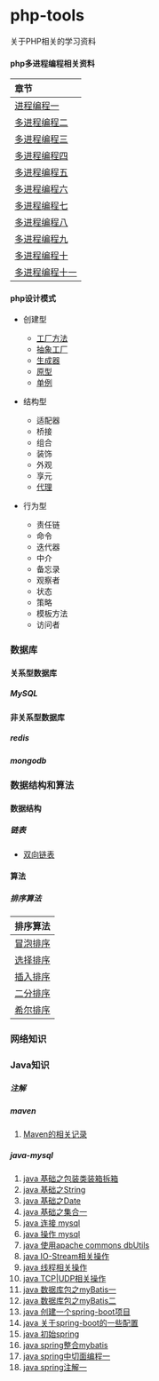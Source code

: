 # php-tools
关于PHP相关的学习资料

#### php多进程编程相关资料

|章节|
|:----|
|[进程编程一](./php/process/php-process.md)|
|[多进程编程二](./php/process/php-process2.md)|
|[多进程编程三](./php/process/php-process3.md)|
|[多进程编程四](./php/process/php-process4.md)|
|[多进程编程五](./php/process/php-process5.md)|
|[多进程编程六](./php/process/php-process6.md)|
|[多进程编程七](./php/process/php-process(七).md)|
|[多进程编程八](./php/process/php-process(八).md)|
|[多进程编程九](./php/process/php-process(九).md)|
|[多进程编程十](./php/process/php-process(十).md)|
|[多进程编程十一](./php/process/php-process11.md)|

#### php设计模式

* 创建型
  * [工厂方法](./php/design-patterns/creational-patterns/FactoryMethod.md)
  * [抽象工厂](./php/design-patterns/creational-patterns/abstract-factory.md)
  * [生成器](./php/design-patterns/creational-patterns/builder.md)
  * [原型](./php/design-patterns/creational-patterns/prototype.md)
  * [单例](./php/design-patterns/creational-patterns/singleton.md)

* 结构型
  * 适配器
  * 桥接
  * 组合
  * 装饰
  * 外观
  * 享元
  * [代理](./php/design-patterns/structural-patterns/proxy.md)
  
* 行为型
  * 责任链
  * 命令
  * 迭代器
  * 中介
  * 备忘录
  * 观察者
  * 状态
  * 策略
  * 模板方法
  * 访问者

### 数据库

#### 关系型数据库

##### MySQL

#### 非关系型数据库

##### redis

##### mongodb

### 数据结构和算法

#### 数据结构

##### 链表

* [双向链表](./data-structure-and-algorithm/data-structure/list/linked-list.md)

#### 算法

##### 排序算法

|排序算法|
|:----:|
|[冒泡排序](./data-structure-and-algorithm/algorithm/sort/bubble-sort.md)|
|[选择排序](./data-structure-and-algorithm/algorithm/sort/select-sort.md)|
|[插入排序](./data-structure-and-algorithm/algorithm/sort/insert-sort.md)|
|[二分排序](./data-structure-and-algorithm/algorithm/sort/binary-sort.md)|
|[希尔排序](./data-structure-and-algorithm/algorithm/sort/shell-sort.md)|

### 网络知识


### Java知识

##### 注解
##### maven

1. [Maven的相关记录](./java/maven/maven.md)

##### java-mysql

1. [java 基础之包装类装箱拆箱](./java/basics/wrappers/Wrappers.md)
2. [java 基础之String](./java/basics/string/String.md)
3. [java 基础之Date](./java/basics/date/Date.md)
4. [java 基础之集合一](./java/basics/colleation/collection.md)
5. [java 连接 mysql](./java/mysql/conn.md)
6. [java 操作 mysql](./java/mysql/select.md) 
7. [java 使用apache commons dbUtils](./java/mysql/apache-commons-db-utils.md) 
8. [java IO-Stream相关操作](./java/io/io.md) 
9. [java 线程相关操作](./java/thread-network/Thread.md) 
10. [java TCP|UDP相关操作](./java/thread-network/Network.md) 
11. [java 数据库包之myBatis一](./java/mybatis/mybatis.md) 
12. [java 数据库包之myBatis二](./java/mybatis/mybatis.md) 
13. [java 创建一个spring-boot项目](./java/spring-boot/init-spring-boot/create-spring-boot.md) 
14. [java 关于spring-boot的一些配置](./java/spring-boot/config/spring-boot-config.md) 
15. [java 初始spring](./java/spring/web-mvc/web.md)
16. [java spring整合mybatis](./java/spring/spring-mybatis/spring-mybatis.md)
17. [java spring中切面编程一](./java/spring/aop/aop.md)
18. [java spring注解一](./java/spring/annotation/annotation.md)
